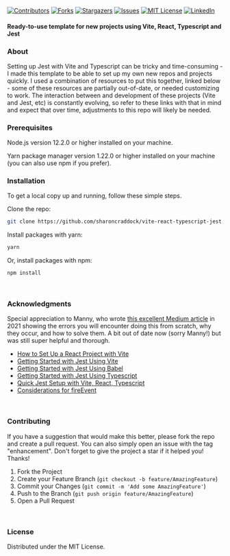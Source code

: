 

<!-- PROJECT SHIELDS
*** https://www.markdownguide.org/basic-syntax/#reference-style-links
-->
[![Contributors][contributors-shield]][contributors-url]
[![Forks][forks-shield]][forks-url]
[![Stargazers][stars-shield]][stars-url]
[![Issues][issues-shield]][issues-url]
[![MIT License][license-shield]][license-url]
[![LinkedIn][linkedin-shield]][linkedin-ur]

#### Ready-to-use template for new projects using Vite, React, Typescript and Jest

<!-- ABOUT THE PROJECT -->
### About

Setting up Jest with Vite and Typescript can be tricky and time-consuming - I made this template to be able to set up my own new repos and projects quickly. I used a combination of resources to put this together, linked below - some of these resources are partially out-of-date, or needed customizing to work. The interaction between and development of these projects (Vite and Jest, etc) is constantly evolving, so refer to these links with that in mind and expect that over time, adjustments to this repo will likely be needed.
<br />

<!-- GETTING STARTED -->
### Prerequisites

Node.js version 12.2.0 or higher installed on your machine. 

Yarn package manager version 1.22.0 or higher installed on your machine (you can also use npm if you prefer).
<br />

### Installation

To get a local copy up and running, follow these simple steps.
<br />

Clone the repo:
  ```sh
  git clone https://github.com/sharoncraddock/vite-react-typescript-jest.git
  ```

Install packages with yarn:
  ```sh
  yarn
  ```
 
 Or, install packages with npm:

   ```sh
   npm install
   ```
<br />

<!-- ACKNOWLEDGMENTS -->
### Acknowledgments

Special appreciation to Manny, who wrote [this excellent Medium article](https://codingwithmanny.medium.com/quick-jest-setup-with-vitejs-react-typescript-82f325e4323f) in 2021 showing the errors you will encounter doing this from scratch, why they occur, and how to solve them. A bit out of date now (sorry Manny!) but was still super helpful and thorough.

* [How to Set Up a React Project with Vite](https://www.digitalocean.com/community/tutorials/how-to-set-up-a-react-project-with-vite)
* [Getting Started with Jest Using Vite](https://jestjs.io/docs/getting-started#using-vite)
* [Getting Started with Jest Using Babel](https://jestjs.io/docs/getting-started#using-babel)
* [Getting Started with Jest Using Typescript](https://jestjs.io/docs/getting-started#using-typescript)
* [Quick Jest Setup with Vite, React, Typescript](https://codingwithmanny.medium.com/quick-jest-setup-with-vitejs-react-typescript-82f325e4323f)
* [Considerations for fireEvent](https://testing-library.com/docs/guide-events)
<br />

<!-- CONTRIBUTING -->
### Contributing

If you have a suggestion that would make this better, please fork the repo and create a pull request. You can also simply open an issue with the tag "enhancement".
Don't forget to give the project a star if it helped you! Thanks!

1. Fork the Project
2. Create your Feature Branch (`git checkout -b feature/AmazingFeature`)
3. Commit your Changes (`git commit -m 'Add some AmazingFeature'`)
4. Push to the Branch (`git push origin feature/AmazingFeature`)
5. Open a Pull Request
<br />

<!-- LICENSE -->
### License

Distributed under the MIT License.

<!-- https://www.markdownguide.org/basic-syntax/#reference-style-links -->
[contributors-shield]: https://img.shields.io/github/contributors/sharoncraddock/vite-react-typescript-jest.svg?style=for-the-badge
[contributors-url]: https://github.com/sharoncraddock/vite-react-typescript-jest/graphs/contributors
[forks-shield]: https://img.shields.io/github/forks/sharoncraddock/vite-react-typescript-jest.svg?style=for-the-badge
[forks-url]: https://github.com/sharoncraddock/vite-react-typescript-jest/network/members
[stars-shield]: https://img.shields.io/github/stars/sharoncraddock/vite-react-typescript-jest.svg?style=for-the-badge
[stars-url]: https://github.com/sharoncraddock/vite-react-typescript-jest/stargazers
[issues-shield]: https://img.shields.io/github/issues/sharoncraddock/vite-react-typescript-jest.svg?style=for-the-badge
[issues-url]: https://github.com/sharoncraddock/vite-react-typescript-jest/issues
[license-shield]: https://img.shields.io/github/license/sharoncraddock/vite-react-typescript-jest.svg?style=for-the-badge
[license-url]: https://github.com/sharoncraddock/vite-react-typescript-jest/blob/master/LICENSE.txt
[linkedin-shield]: https://img.shields.io/badge/-LinkedIn-black.svg?style=for-the-badge&logo=linkedin&colorB=555
[linkedin-ur]: https://linkedin.com/in/sharoncraddock/
